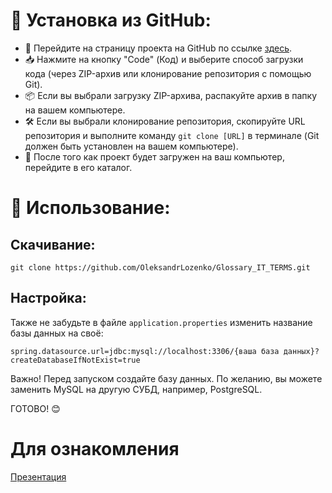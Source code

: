 # 🚀 Установка из GitHub:
- 🌟 Перейдите на страницу проекта на GitHub по ссылке [здесь](https://github.com/example).
- 📥 Нажмите на кнопку "Code" (Код) и выберите способ загрузки кода (через ZIP-архив или клонирование репозитория с помощью Git).
- 📦 Если вы выбрали загрузку ZIP-архива, распакуйте архив в папку на вашем компьютере.
- 🛠️ Если вы выбрали клонирование репозитория, скопируйте URL репозитория и выполните команду `git clone [URL]` в терминале (Git должен быть установлен на вашем компьютере).
- 📂 После того как проект будет загружен на ваш компьютер, перейдите в его каталог.

# 📝 Использование:
  ## Скачивание: 
  ```git clone https://github.com/OleksandrLozenko/Glossary_IT_TERMS.git```
  ## Настройка: 
  Также не забудьте в файле `application.properties` изменить название базы данных на своё:
  
  ```spring.datasource.url=jdbc:mysql://localhost:3306/{ваша база данных}?createDatabaseIfNotExist=true```
  
  Важно! Перед запуском создайте базу данных. По желанию, вы можете заменить MySQL на другую СУБД, например, PostgreSQL.
  
  ГОТОВО! 😊

# Для ознакомления
[Презентация](https://ivkhk-my.sharepoint.com/:p:/g/personal/oleksandr_lozenko_ivkhk_ee/EavWWKPIN9VPg8ntd3W0f20B1fIIp3gDiX4NPavM3sZ5Mg?email=Natalja.Ivleva%40ivkhk.ee&e=V6CXkG)

